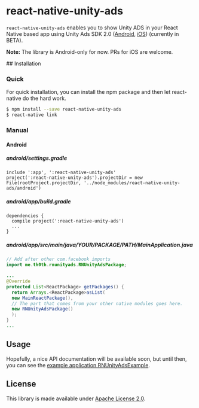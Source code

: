 # react-native-unity-ads

`react-native-unity-ads` enables you to show Unity ADS in your React Native based app using Unity Ads SDK 2.0 ([Android](https://github.com/Unity-Technologies/unity-ads-android), [iOS](https://github.com/Unity-Technologies/unity-ads-ios)) (currently in BETA).

**Note:** The library is Android-only for now. PRs for iOS are welcome.

## Installation

### Quick

For quick installation, you can install the npm package and then let react-native do the hard work.

```sh
$ npm install --save react-native-unity-ads
$ react-native link
```

### Manual

#### Android

##### android/settings.gradle

```
include ':app', ':react-native-unity-ads'
project(':react-native-unity-ads').projectDir = new File(rootProject.projectDir, '../node_modules/react-native-unity-ads/android')
```

##### android/app/build.gradle

```
dependencies {
  compile project(':react-native-unity-ads')
  ...
}
```

##### android/app/src/main/java/YOUR/PACKAGE/PATH/MainApplication.java

```java
// Add after other com.facebook imports
import me.th0th.rnunityads.RNUnityAdsPackage;

...
@Override
protected List<ReactPackage> getPackages() {
  return Arrays.<ReactPackage>asList(
  new MainReactPackage(),
  // The part that comes from your other native modules goes here.
  new RNUnityAdsPackage()
  );
}
...
```

## Usage

Hopefully, a nice API documentation will be available soon, but until then, you can see the [example application RNUnityAdsExample](https://github.com/th0th/react-native-unity-ads/blob/master/RNUnityAdsExample).

## License

This library is made available under [Apache License 2.0](http://www.apache.org/licenses/LICENSE-2.0).
